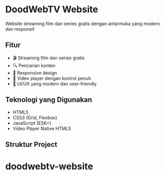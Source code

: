 # DoodWebTV Website

Website streaming film dan series gratis dengan antarmuka yang modern dan responsif.

## Fitur

- 🎬 Streaming film dan series gratis
- 🔍 Pencarian konten
- 📱 Responsive design
- 🎥 Video player dengan kontrol penuh
- 🎨 UI/UX yang modern dan user-friendly

## Teknologi yang Digunakan

- HTML5
- CSS3 (Grid, Flexbox)
- JavaScript (ES6+)
- Video Player Native HTML5

## Struktur Project
# doodwebtv-website
